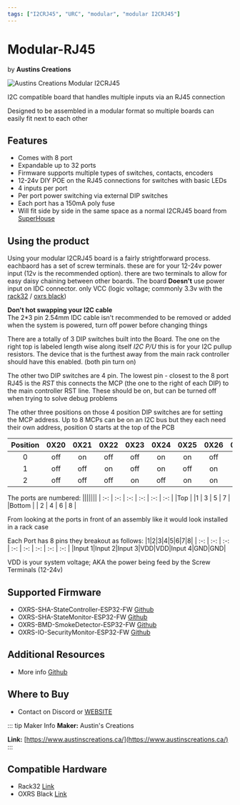 ```yaml
---
tags: ["I2CRJ45", "URC", "modular", "modular I2CRJ45"]
---
```

# Modular-RJ45
<p class="maker">by <b>Austins Creations</b></p>

<!-- Board Image -->
![Austins Creations Modular I2CRJ45](/images/austins-creations/modular_I2CRJ45.jpg)

<!-- Board Description -->
I2C compatible board that handles multiple inputs via an RJ45 connection

Designed to be assembled in a modular format so multiple boards can easily fit next to each other

## Features
- Comes with 8 port
- Expandable up to 32 ports
- Firmware supports multiple types of switches, contacts, encoders
- 12-24v DIY POE on the RJ45 connections for switches with basic LEDs
- 4 inputs per port
- Per port power switching via external DIP switches
- Each port has a 150mA poly fuse
- Will fit side by side in the same space as a normal I2CRJ45 board from [SuperHouse](/docs/hardware/input-devices/I2CRJ45.md)

## Using the product
Using your modular I2CRJ45 board is a fairly strightforward process. eachbaord has a set of screw terminals. these are for your 12-24v power input (12v is the recommended option). there are two terminals to allow for easy daisy chaining between other boards. The board **Doesn't** use power input on IDC connector. only VCC (logic voltage; commonly 3.3v with the [rack32](/docs/hardware/controllers/rack32.md) / [oxrs black](/docs/hardware/controllers/oxrs-black.md))

**Don't hot swapping your I2C cable**<br />
The 2*3 pin 2.54mm IDC cable isn't recommended to be removed or added when the system is powered, turn off power before changing things

There are a totally of 3 DIP switches built into the Board. The one on the right top is labeled length wise along itself *I2C P/U* this is for your I2C pullup resistors. The device that is the furthest away from the main rack controller should have this enabled. (both pin turn on)

The other two DIP switches are 4 pin. The lowest pin - closest to the 8 port RJ45 is the *RST* this connects the MCP (the one to the right of each DIP) to the main controller RST line. These should be on, but can be turned off when trying to solve debug problems

The other three positions on those 4 position DIP switches are for setting the MCP address. Up to 8 MCPs can be on an I2C bus but they each need their own address, position 0 starts at the top of the PCB

| Position | 0X20 | 0X21 | 0X22 | 0X23 | 0X24 | 0X25 | 0X26 | 0X27 |
| :-: | :-: | :-: | :-: | :-: | :-: | :-: | :-: | :-: |
| 0 | off | on | off | off | on | on | off | on |
| 1 | off | off | on | off | on | off | on | on |
| 2 | off | off | off | on | off | on | on | on |

The ports are numbered:
|||||||
| :-: | :-: | :-: | :-: | :-: | :-: |
|Top | |1 | 3 | 5 | 7 |
|Bottom | | 2 | 4 | 6 | 8 |

From looking at the ports in front of an assembly like it would look installed in a rack case

Each Port has 8 pins they breakout as follows:
|1|2|3|4|5|6|7|8|
| :-: | :-: | :-: | :-: | :-: | :-: | :-: | :-: |
|Input 1|Input 2|Input 3|VDD|VDD|Input 4|GND|GND|

VDD is your system voltage; AKA the power being feed by the Screw Terminals (12-24v)

## Supported Firmware
- OXRS-SHA-StateController-ESP32-FW  [Github](https://github.com/SuperHouse/OXRS-SHA-StateController-ESP32-FW)
- OXRS-SHA-StateMonitor-ESP32-FW [Github](https://github.com/SuperHouse/OXRS-SHA-StateMonitor-ESP32-FW)
- OXRS-BMD-SmokeDetector-ESP32-FW [Github](https://github.com/Bedrock-Media-Designs/OXRS-BMD-SmokeDetector-ESP32-FW)
- OXRS-IO-SecurityMonitor-ESP32-FW [Github](https://github.com/austinscreations/OXRS-AC-SecurityMonitor-ESP32-FW)

## Additional Resources
- More info [Github](https://github.com/SuperHouse/I2CRJ45)

## Where to Buy
- Contact on Discord or [WEBSITE](https://www.austinscreations.ca/)

<!-- ## FAQs
:::
TODO - to supply some FAQ's
::: -->

::: tip Maker Info
**Maker:** Austin's Creations

**Link:** [https://www.austinscreations.ca/](https://www.austinscreations.ca/)
:::

## Compatible Hardware
- Rack32 [Link](/docs/hardware/controllers/rack32.md)
- OXRS Black [Link](/docs/hardware/controllers/oxrs-black.md)
